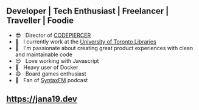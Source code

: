 ## Developer | Tech Enthusiast | Freelancer | Traveller | Foodie
- 😎 &nbsp; Director of [CODEPIERCER](https://codepiercer.org/)
- 🔭 &nbsp; I currently work at the [University of Toronto Libraries](https://onesearch.library.utoronto.ca)
- 🌱 &nbsp; I'm passionate about creating great product experiences with clean and maintainable code
- 😍 &nbsp; Love working with Javascript
- 🐳 &nbsp; Heavy user of Docker
- 😄 &nbsp; Board games enthusiast
- 💬 &nbsp; Fan of [SyntaxFM](https://syntax.fm) podcast

## https://jana19.dev
